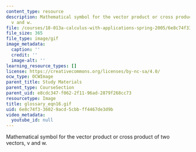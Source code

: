 ```yaml
---
content_type: resource
description: Mathematical symbol for the vector product or cross product of two vectors,
  v and w.
file: /courses/18-013a-calculus-with-applications-spring-2005/6e8c74f336029acd5cbbff4467de3d9b_glossary_eqn16.gif
file_size: 365
file_type: image/gif
image_metadata:
  caption: ''
  credit: ''
  image-alt: ''
learning_resource_types: []
license: https://creativecommons.org/licenses/by-nc-sa/4.0/
ocw_type: OCWImage
parent_title: Study Materials
parent_type: CourseSection
parent_uid: e8cdc347-f062-2f11-96ad-2879f268cc73
resourcetype: Image
title: glossary_eqn16.gif
uid: 6e8c74f3-3602-9acd-5cbb-ff4467de3d9b
video_metadata:
  youtube_id: null
---
```

Mathematical symbol for the vector product or cross product of two vectors, v and w.